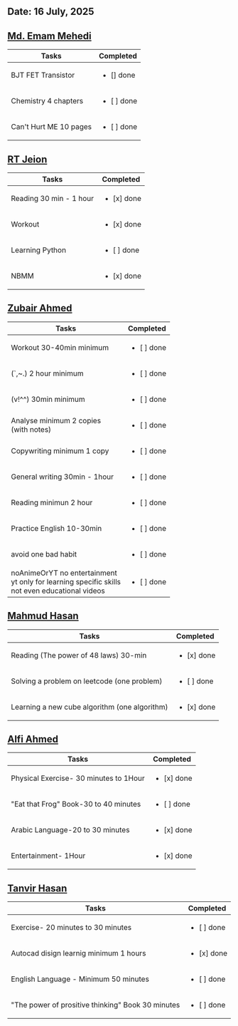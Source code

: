 ## Date: 16 July, 2025



## [Md. Emam Mehedi](https://github.com/mdemammehedi-159)
|Tasks|Completed|
|-------|-----|
|BJT FET Transistor| <ul><li>[] done</li></ul>|
|Chemistry 4 chapters| <ul><li>[ ] done</li></ul>|
|Can't Hurt ME 10 pages| <ul><li>[ ] done</li></ul>|
## [RT Jeion](https://github.com/RT-Jeion)
|Tasks|Completed|
|-------|-----|
|Reading 30 min - 1 hour| <ul><li>[x] done</li></ul>|
|Workout                | <ul><li>[x] done</li></ul>|
|Learning Python        |<ul><li>[ ] done</li></ul>|
|NBMM                   |<ul><li>[x] done</li></ul>|
## [Zubair Ahmed](https://github.com/zubair-rex) 
|Tasks|Completed|
|-------|-----|
|Workout 30-40min minimum                       | <ul><li>[ ] done</li></ul>|
|(`,~.) 2 hour minimum                          | <ul><li>[ ] done</li></ul>|
|(v!^^) 30min minimum                           | <ul><li>[ ] done</li></ul>|
|Analyse minimum 2 copies <br>(with notes)      | <ul><li>[ ] done</li></ul>|
|Copywriting minimum 1 copy                     | <ul><li>[ ] done</li></ul>|
|General writing 30min - 1hour                  | <ul><li>[ ] done</li></ul>|
|Reading minimun 2 hour                         | <ul><li>[ ] done</li></ul>|
|Practice English 10-30min                      | <ul><li>[ ] done</li></ul>|
|avoid one bad habit                            | <ul><li>[ ] done</li></ul>|
|noAnimeOrYT no entertainment<br> yt only for learning specific skills<br> not even educational videos| <ul><li>[ ] done</li></ul>|
## [Mahmud Hasan](https://github.com/mahmud1223)
|Tasks|Completed|
|-------|-----|
|Reading (The power of 48 laws) 30-min        | <ul><li>[x] done</li></ul>|
|Solving a problem on leetcode (one problem)  | <ul><li>[ ] done</li></ul>|
|Learning a new cube algorithm (one algorithm)| <ul><li>[x] done</li></ul>|
## [Alfi Ahmed](https://github.com/alfiahmed160)
|Tasks|Completed|
|-------|-----|
| Physical Exercise- 30 minutes to 1Hour | <ul><li>[x] done</li></ul>|
|"Eat that Frog" Book-30 to 40 minutes   | <ul><li>[ ] done</li></ul>|
|Arabic Language-20 to 30 minutes        | <ul><li>[x] done</li></ul>|
|Entertainment- 1Hour                    | <ul><li>[x] done</li></ul>|
## [Tanvir Hasan](https://github.com/tanvir7hasan)
|Tasks|Completed|
|-------|-----|
| Exercise- 20 minutes to 30 minutes | <ul><li>[ ] done</li></ul>|
|Autocad disign learnig minimum 1 hours | <ul><li>[x] done</li></ul>|
|English Language - Minimum 50 minutes  | <ul><li>[ ] done</li></ul>|
|"The power of prositive thinking" Book 30 minutes  | <ul><li>[ ] done</li></ul>|

